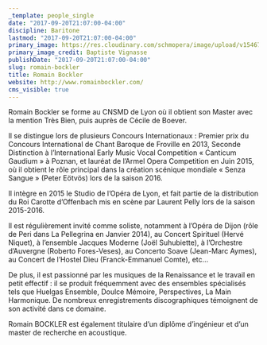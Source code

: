 ```yaml
---
_template: people_single
date: "2017-09-20T21:07:00-04:00"
discipline: Baritone
lastmod: "2017-09-20T21:07:00-04:00"
primary_image: https://res.cloudinary.com/schmopera/image/upload/v1546741213/media/2019/01/RomainBockler.jpg
primary_image_credit: Baptiste Vignasse
publishDate: "2017-09-20T21:07:00-04:00"
slug: romain-bockler
title: Romain Bockler
website: http://www.romainbockler.com/
cms_visible: true
---
```

Romain Bockler se forme au CNSMD de Lyon où il obtient son Master avec la mention Très Bien, puis auprès de Cécile de Boever.
 
Il se distingue lors de plusieurs Concours Internationaux : Premier prix du Concours International de Chant Baroque de Froville en 2013, Seconde Distinction à l’International Early Music Vocal Competition « Canticum Gaudium » à Poznan, et lauréat de l’Armel Opera Competition en Juin 2015, où il obtient le rôle principal dans la création scénique mondiale « Senza Sangue » (Peter Eötvös) lors de la saison 2016.
 
Il intègre en 2015 le Studio de l’Opéra de Lyon, et fait partie de la distribution du Roi Carotte d’Offenbach mis en scène par Laurent Pelly lors de la saison 2015-2016.
 
Il est régulièrement invité comme soliste, notamment à l’Opéra de Dijon (rôle de Peri dans La Pellegrina en Janvier 2014), au Concert Spirituel (Hervé Niquet), à l’ensemble Jacques Moderne (Joël Suhubiette), à l’Orchestre d’Auvergne (Roberto Fores-Veses), au Concerto Soave (Jean-Marc Aymes), au Concert de l’Hostel Dieu (Franck-Emmanuel Comte), etc…
 
De plus, il est passionné par les musiques de la Renaissance et le travail en petit effectif : il se produit fréquemment avec des ensembles spécialisés tels que Huelgas Ensemble, Doulce Mémoire, Perspectives, La Main Harmonique. De nombreux enregistrements discographiques témoignent de son activité dans ce domaine.
 
Romain BOCKLER est également titulaire d’un diplôme d’ingénieur et d’un master de recherche en acoustique.